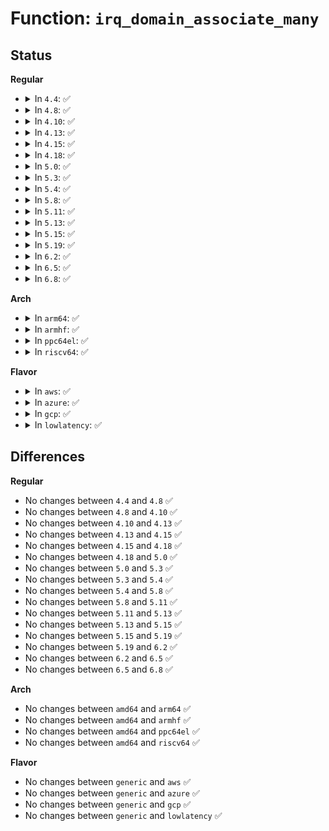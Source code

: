 # Function: <code>irq_domain_associate_many</code>

## Status
<b>Regular</b>
<ul>
<li>
<details>
<summary>In <code>4.4</code>: ✅</summary>

```c
void irq_domain_associate_many(struct irq_domain *domain, unsigned int irq_base, irq_hw_number_t hwirq_base, int count);
```

**Collision:** Unique Global

**Inline:** No

**Transformation:** False

**Instances:**

```
In kernel/irq/irqdomain.c (ffffffff810e05a0)
Location: kernel/irq/irqdomain.c:394
Inline: False
Direct callers:
  - kernel/irq/irqdomain.c:irq_create_strict_mappings
  - kernel/irq/irqdomain.c:irq_domain_add_simple
  - kernel/irq/irqdomain.c:irq_domain_add_legacy
```
**Symbols:**

```
ffffffff810e05a0-ffffffff810e0627: irq_domain_associate_many (STB_GLOBAL)
```
</details>
</li>
<li>
<details>
<summary>In <code>4.8</code>: ✅</summary>

```c
void irq_domain_associate_many(struct irq_domain *domain, unsigned int irq_base, irq_hw_number_t hwirq_base, int count);
```

**Collision:** Unique Global

**Inline:** No

**Transformation:** False

**Instances:**

```
In kernel/irq/irqdomain.c (ffffffff810e5ff0)
Location: kernel/irq/irqdomain.c:390
Inline: False
Direct callers:
  - kernel/irq/irqdomain.c:irq_create_strict_mappings
  - kernel/irq/irqdomain.c:irq_domain_add_legacy
  - kernel/irq/irqdomain.c:irq_domain_add_simple
```
**Symbols:**

```
ffffffff810e5ff0-ffffffff810e6073: irq_domain_associate_many (STB_GLOBAL)
```
</details>
</li>
<li>
<details>
<summary>In <code>4.10</code>: ✅</summary>

```c
void irq_domain_associate_many(struct irq_domain *domain, unsigned int irq_base, irq_hw_number_t hwirq_base, int count);
```

**Collision:** Unique Global

**Inline:** No

**Transformation:** False

**Instances:**

```
In kernel/irq/irqdomain.c (ffffffff810ec9e0)
Location: kernel/irq/irqdomain.c:413
Inline: False
Direct callers:
  - kernel/irq/irqdomain.c:irq_create_strict_mappings
  - kernel/irq/irqdomain.c:irq_domain_add_legacy
  - kernel/irq/irqdomain.c:irq_domain_add_simple
```
**Symbols:**

```
ffffffff810ec9e0-ffffffff810eca63: irq_domain_associate_many (STB_GLOBAL)
```
</details>
</li>
<li>
<details>
<summary>In <code>4.13</code>: ✅</summary>

```c
void irq_domain_associate_many(struct irq_domain *domain, unsigned int irq_base, irq_hw_number_t hwirq_base, int count);
```

**Collision:** Unique Global

**Inline:** No

**Transformation:** False

**Instances:**

```
In kernel/irq/irqdomain.c (ffffffff810ec380)
Location: kernel/irq/irqdomain.c:551
Inline: False
Direct callers:
  - kernel/irq/irqdomain.c:irq_create_strict_mappings
  - kernel/irq/irqdomain.c:irq_domain_add_legacy
  - kernel/irq/irqdomain.c:irq_domain_add_simple
```
**Symbols:**

```
ffffffff810ec380-ffffffff810ec402: irq_domain_associate_many (STB_GLOBAL)
```
</details>
</li>
<li>
<details>
<summary>In <code>4.15</code>: ✅</summary>

```c
void irq_domain_associate_many(struct irq_domain *domain, unsigned int irq_base, irq_hw_number_t hwirq_base, int count);
```

**Collision:** Unique Global

**Inline:** No

**Transformation:** False

**Instances:**

```
In kernel/irq/irqdomain.c (ffffffff810f4cc0)
Location: kernel/irq/irqdomain.c:565
Inline: False
Direct callers:
  - kernel/irq/irqdomain.c:irq_create_strict_mappings
  - kernel/irq/irqdomain.c:irq_domain_add_legacy
  - kernel/irq/irqdomain.c:irq_domain_add_simple
```
**Symbols:**

```
ffffffff810f4cc0-ffffffff810f4d42: irq_domain_associate_many (STB_GLOBAL)
```
</details>
</li>
<li>
<details>
<summary>In <code>4.18</code>: ✅</summary>

```c
void irq_domain_associate_many(struct irq_domain *domain, unsigned int irq_base, irq_hw_number_t hwirq_base, int count);
```

**Collision:** Unique Global

**Inline:** No

**Transformation:** False

**Instances:**

```
In kernel/irq/irqdomain.c (ffffffff810fd0a0)
Location: kernel/irq/irqdomain.c:567
Inline: False
Direct callers:
  - kernel/irq/irqdomain.c:irq_create_strict_mappings
  - kernel/irq/irqdomain.c:irq_domain_add_legacy
  - kernel/irq/irqdomain.c:irq_domain_add_simple
  - drivers/pinctrl/intel/pinctrl-cherryview.c:chv_pinctrl_probe
```
**Symbols:**

```
ffffffff810fd0a0-ffffffff810fd122: irq_domain_associate_many (STB_GLOBAL)
```
</details>
</li>
<li>
<details>
<summary>In <code>5.0</code>: ✅</summary>

```c
void irq_domain_associate_many(struct irq_domain *domain, unsigned int irq_base, irq_hw_number_t hwirq_base, int count);
```

**Collision:** Unique Global

**Inline:** No

**Transformation:** False

**Instances:**

```
In kernel/irq/irqdomain.c (ffffffff81108950)
Location: kernel/irq/irqdomain.c:567
Inline: False
Direct callers:
  - kernel/irq/irqdomain.c:irq_create_strict_mappings
  - kernel/irq/irqdomain.c:irq_domain_add_legacy
  - kernel/irq/irqdomain.c:irq_domain_add_simple
  - drivers/pinctrl/intel/pinctrl-cherryview.c:chv_pinctrl_probe
```
**Symbols:**

```
ffffffff81108950-ffffffff811089d2: irq_domain_associate_many (STB_GLOBAL)
```
</details>
</li>
<li>
<details>
<summary>In <code>5.3</code>: ✅</summary>

```c
void irq_domain_associate_many(struct irq_domain *domain, unsigned int irq_base, irq_hw_number_t hwirq_base, int count);
```

**Collision:** Unique Global

**Inline:** No

**Transformation:** False

**Instances:**

```
In kernel/irq/irqdomain.c (ffffffff81111f30)
Location: kernel/irq/irqdomain.c:581
Inline: False
Direct callers:
  - kernel/irq/irqdomain.c:irq_create_strict_mappings
  - kernel/irq/irqdomain.c:irq_domain_add_legacy
  - kernel/irq/irqdomain.c:irq_domain_add_simple
  - drivers/pinctrl/intel/pinctrl-cherryview.c:chv_gpio_probe
```
**Symbols:**

```
ffffffff81111f30-ffffffff81111fb2: irq_domain_associate_many (STB_GLOBAL)
```
</details>
</li>
<li>
<details>
<summary>In <code>5.4</code>: ✅</summary>

```c
void irq_domain_associate_many(struct irq_domain *domain, unsigned int irq_base, irq_hw_number_t hwirq_base, int count);
```

**Collision:** Unique Global

**Inline:** No

**Transformation:** False

**Instances:**

```
In kernel/irq/irqdomain.c (ffffffff8111e1b0)
Location: kernel/irq/irqdomain.c:583
Inline: False
Direct callers:
  - kernel/irq/irqdomain.c:irq_create_strict_mappings
  - kernel/irq/irqdomain.c:irq_domain_add_legacy
  - kernel/irq/irqdomain.c:irq_domain_add_simple
  - drivers/pinctrl/intel/pinctrl-cherryview.c:chv_pinctrl_probe
```
**Symbols:**

```
ffffffff8111e1b0-ffffffff8111e232: irq_domain_associate_many (STB_GLOBAL)
```
</details>
</li>
<li>
<details>
<summary>In <code>5.8</code>: ✅</summary>

```c
void irq_domain_associate_many(struct irq_domain *domain, unsigned int irq_base, irq_hw_number_t hwirq_base, int count);
```

**Collision:** Unique Global

**Inline:** No

**Transformation:** False

**Instances:**

```
In kernel/irq/irqdomain.c (ffffffff8112a410)
Location: kernel/irq/irqdomain.c:568
Inline: False
Direct callers:
  - kernel/irq/irqdomain.c:irq_create_strict_mappings
  - kernel/irq/irqdomain.c:irq_domain_add_legacy
  - kernel/irq/irqdomain.c:irq_domain_add_simple
  - drivers/pinctrl/intel/pinctrl-cherryview.c:chv_gpio_probe
```
**Symbols:**

```
ffffffff8112a410-ffffffff8112a492: irq_domain_associate_many (STB_GLOBAL)
```
</details>
</li>
<li>
<details>
<summary>In <code>5.11</code>: ✅</summary>

```c
void irq_domain_associate_many(struct irq_domain *domain, unsigned int irq_base, irq_hw_number_t hwirq_base, int count);
```

**Collision:** Unique Global

**Inline:** No

**Transformation:** False

**Instances:**

```
In kernel/irq/irqdomain.c (ffffffff81125ee0)
Location: kernel/irq/irqdomain.c:589
Inline: False
Direct callers:
  - kernel/irq/irqdomain.c:irq_create_strict_mappings
  - kernel/irq/irqdomain.c:irq_domain_add_legacy
  - kernel/irq/irqdomain.c:irq_domain_add_simple
  - drivers/pinctrl/intel/pinctrl-cherryview.c:chv_gpio_probe
```
**Symbols:**

```
ffffffff81125ee0-ffffffff81125f62: irq_domain_associate_many (STB_GLOBAL)
```
</details>
</li>
<li>
<details>
<summary>In <code>5.13</code>: ✅</summary>

```c
void irq_domain_associate_many(struct irq_domain *domain, unsigned int irq_base, irq_hw_number_t hwirq_base, int count);
```

**Collision:** Unique Global

**Inline:** No

**Transformation:** False

**Instances:**

```
In kernel/irq/irqdomain.c (ffffffff81125f70)
Location: kernel/irq/irqdomain.c:591
Inline: False
Direct callers:
  - kernel/irq/irqdomain.c:irq_domain_add_legacy
  - kernel/irq/irqdomain.c:irq_domain_create_simple
  - drivers/pinctrl/intel/pinctrl-cherryview.c:chv_gpio_probe
```
**Symbols:**

```
ffffffff81125f70-ffffffff81125ff2: irq_domain_associate_many (STB_GLOBAL)
```
</details>
</li>
<li>
<details>
<summary>In <code>5.15</code>: ✅</summary>

```c
void irq_domain_associate_many(struct irq_domain *domain, unsigned int irq_base, irq_hw_number_t hwirq_base, int count);
```

**Collision:** Unique Global

**Inline:** No

**Transformation:** False

**Instances:**

```
In kernel/irq/irqdomain.c (ffffffff81146970)
Location: kernel/irq/irqdomain.c:612
Inline: False
Direct callers:
  - kernel/irq/irqdomain.c:irq_domain_add_legacy
  - kernel/irq/irqdomain.c:irq_domain_create_simple
  - drivers/pinctrl/intel/pinctrl-cherryview.c:chv_gpio_probe
```
**Symbols:**

```
ffffffff81146970-ffffffff811469ef: irq_domain_associate_many (STB_GLOBAL)
```
</details>
</li>
<li>
<details>
<summary>In <code>5.19</code>: ✅</summary>

```c
void irq_domain_associate_many(struct irq_domain *domain, unsigned int irq_base, irq_hw_number_t hwirq_base, int count);
```

**Collision:** Unique Global

**Inline:** No

**Transformation:** False

**Instances:**

```
In kernel/irq/irqdomain.c (ffffffff8116ace0)
Location: kernel/irq/irqdomain.c:612
Inline: False
Direct callers:
  - kernel/irq/irqdomain.c:irq_domain_add_legacy
  - kernel/irq/irqdomain.c:irq_domain_create_simple
  - drivers/pinctrl/intel/pinctrl-cherryview.c:chv_gpio_probe
```
**Symbols:**

```
ffffffff8116ace0-ffffffff8116ad6e: irq_domain_associate_many (STB_GLOBAL)
```
</details>
</li>
<li>
<details>
<summary>In <code>6.2</code>: ✅</summary>

```c
void irq_domain_associate_many(struct irq_domain *domain, unsigned int irq_base, irq_hw_number_t hwirq_base, int count);
```

**Collision:** Unique Global

**Inline:** No

**Transformation:** False

**Instances:**

```
In kernel/irq/irqdomain.c (ffffffff8119fbc0)
Location: kernel/irq/irqdomain.c:650
Inline: False
Direct callers:
  - kernel/irq/irqdomain.c:irq_domain_add_legacy
  - kernel/irq/irqdomain.c:irq_domain_create_simple
  - drivers/pinctrl/intel/pinctrl-cherryview.c:chv_gpio_probe
```
**Symbols:**

```
ffffffff8119fbc0-ffffffff8119fc70: irq_domain_associate_many (STB_GLOBAL)
```
</details>
</li>
<li>
<details>
<summary>In <code>6.5</code>: ✅</summary>

```c
void irq_domain_associate_many(struct irq_domain *domain, unsigned int irq_base, irq_hw_number_t hwirq_base, int count);
```

**Collision:** Unique Global

**Inline:** No

**Transformation:** False

**Instances:**

```
In kernel/irq/irqdomain.c (ffffffff811b1720)
Location: kernel/irq/irqdomain.c:632
Inline: False
Direct callers:
  - kernel/irq/irqdomain.c:irq_domain_add_legacy
  - kernel/irq/irqdomain.c:irq_domain_create_simple
  - drivers/pinctrl/intel/pinctrl-cherryview.c:chv_gpio_probe
```
**Symbols:**

```
ffffffff811b1720-ffffffff811b17d4: irq_domain_associate_many (STB_GLOBAL)
```
</details>
</li>
<li>
<details>
<summary>In <code>6.8</code>: ✅</summary>

```c
void irq_domain_associate_many(struct irq_domain *domain, unsigned int irq_base, irq_hw_number_t hwirq_base, int count);
```

**Collision:** Unique Global

**Inline:** No

**Transformation:** False

**Instances:**

```
In kernel/irq/irqdomain.c (ffffffff811c14d0)
Location: kernel/irq/irqdomain.c:632
Inline: False
Direct callers:
  - kernel/irq/irqdomain.c:irq_domain_add_legacy
  - kernel/irq/irqdomain.c:irq_domain_create_simple
  - drivers/pinctrl/intel/pinctrl-cherryview.c:chv_gpio_probe
```
**Symbols:**

```
ffffffff811c14d0-ffffffff811c1584: irq_domain_associate_many (STB_GLOBAL)
```
</details>
</li>
</ul>
<b>Arch</b>
<ul>
<li>
<details>
<summary>In <code>arm64</code>: ✅</summary>

```c
void irq_domain_associate_many(struct irq_domain *domain, unsigned int irq_base, irq_hw_number_t hwirq_base, int count);
```

**Collision:** Unique Global

**Inline:** No

**Transformation:** False

**Instances:**

```
In kernel/irq/irqdomain.c (ffff800010183850)
Location: kernel/irq/irqdomain.c:583
Inline: False
Direct callers:
  - kernel/irq/irqdomain.c:irq_create_strict_mappings
  - kernel/irq/irqdomain.c:irq_domain_add_legacy
  - kernel/irq/irqdomain.c:irq_domain_add_simple
```
**Symbols:**

```
ffff800010183850-ffff800010183938: irq_domain_associate_many (STB_GLOBAL)
```
</details>
</li>
<li>
<details>
<summary>In <code>armhf</code>: ✅</summary>

```c
void irq_domain_associate_many(struct irq_domain *domain, unsigned int irq_base, irq_hw_number_t hwirq_base, int count);
```

**Collision:** Unique Global

**Inline:** No

**Transformation:** False

**Instances:**

```
In kernel/irq/irqdomain.c (c03d2b48)
Location: kernel/irq/irqdomain.c:583
Inline: False
Direct callers:
  - kernel/irq/irqdomain.c:irq_create_strict_mappings
  - kernel/irq/irqdomain.c:irq_domain_add_legacy
  - kernel/irq/irqdomain.c:irq_domain_add_simple
  - drivers/soc/dove/pmu.c:dove_init_pmu_legacy
```
**Symbols:**

```
c03d2b48-c03d2c2c: irq_domain_associate_many (STB_GLOBAL)
```
</details>
</li>
<li>
<details>
<summary>In <code>ppc64el</code>: ✅</summary>

```c
void irq_domain_associate_many(struct irq_domain *domain, unsigned int irq_base, irq_hw_number_t hwirq_base, int count);
```

**Collision:** Unique Global

**Inline:** No

**Transformation:** False

**Instances:**

```
In kernel/irq/irqdomain.c (c0000000001dddc0)
Location: kernel/irq/irqdomain.c:583
Inline: False
Direct callers:
  - kernel/irq/irqdomain.c:irq_create_strict_mappings
  - kernel/irq/irqdomain.c:irq_domain_add_legacy
  - kernel/irq/irqdomain.c:irq_domain_add_simple
```
**Symbols:**

```
c0000000001dddc0-c0000000001ddf08: irq_domain_associate_many (STB_GLOBAL)
```
</details>
</li>
<li>
<details>
<summary>In <code>riscv64</code>: ✅</summary>

```c
void irq_domain_associate_many(struct irq_domain *domain, unsigned int irq_base, irq_hw_number_t hwirq_base, int count);
```

**Collision:** Unique Global

**Inline:** No

**Transformation:** False

**Instances:**

```
In kernel/irq/irqdomain.c (ffffffe00011ab36)
Location: kernel/irq/irqdomain.c:583
Inline: False
Direct callers:
  - kernel/irq/irqdomain.c:irq_create_strict_mappings
  - kernel/irq/irqdomain.c:irq_domain_add_legacy
  - kernel/irq/irqdomain.c:irq_domain_add_simple
```
**Symbols:**

```
ffffffe00011ab36-ffffffe00011abfe: irq_domain_associate_many (STB_GLOBAL)
```
</details>
</li>
</ul>
<b>Flavor</b>
<ul>
<li>
<details>
<summary>In <code>aws</code>: ✅</summary>

```c
void irq_domain_associate_many(struct irq_domain *domain, unsigned int irq_base, irq_hw_number_t hwirq_base, int count);
```

**Collision:** Unique Global

**Inline:** No

**Transformation:** False

**Instances:**

```
In kernel/irq/irqdomain.c (ffffffff81116790)
Location: kernel/irq/irqdomain.c:583
Inline: False
Direct callers:
  - kernel/irq/irqdomain.c:irq_create_strict_mappings
  - kernel/irq/irqdomain.c:irq_domain_add_legacy
  - kernel/irq/irqdomain.c:irq_domain_add_simple
```
**Symbols:**

```
ffffffff81116790-ffffffff81116812: irq_domain_associate_many (STB_GLOBAL)
```
</details>
</li>
<li>
<details>
<summary>In <code>azure</code>: ✅</summary>

```c
void irq_domain_associate_many(struct irq_domain *domain, unsigned int irq_base, irq_hw_number_t hwirq_base, int count);
```

**Collision:** Unique Global

**Inline:** No

**Transformation:** False

**Instances:**

```
In kernel/irq/irqdomain.c (ffffffff81107480)
Location: kernel/irq/irqdomain.c:583
Inline: False
Direct callers:
  - kernel/irq/irqdomain.c:irq_create_strict_mappings
  - kernel/irq/irqdomain.c:irq_domain_add_legacy
  - kernel/irq/irqdomain.c:irq_domain_add_simple
  - drivers/pinctrl/intel/pinctrl-cherryview.c:chv_pinctrl_probe
```
**Symbols:**

```
ffffffff81107480-ffffffff81107502: irq_domain_associate_many (STB_GLOBAL)
```
</details>
</li>
<li>
<details>
<summary>In <code>gcp</code>: ✅</summary>

```c
void irq_domain_associate_many(struct irq_domain *domain, unsigned int irq_base, irq_hw_number_t hwirq_base, int count);
```

**Collision:** Unique Global

**Inline:** No

**Transformation:** False

**Instances:**

```
In kernel/irq/irqdomain.c (ffffffff81114680)
Location: kernel/irq/irqdomain.c:583
Inline: False
Direct callers:
  - kernel/irq/irqdomain.c:irq_create_strict_mappings
  - kernel/irq/irqdomain.c:irq_domain_add_legacy
  - kernel/irq/irqdomain.c:irq_domain_add_simple
  - drivers/pinctrl/intel/pinctrl-cherryview.c:chv_pinctrl_probe
```
**Symbols:**

```
ffffffff81114680-ffffffff81114702: irq_domain_associate_many (STB_GLOBAL)
```
</details>
</li>
<li>
<details>
<summary>In <code>lowlatency</code>: ✅</summary>

```c
void irq_domain_associate_many(struct irq_domain *domain, unsigned int irq_base, irq_hw_number_t hwirq_base, int count);
```

**Collision:** Unique Global

**Inline:** No

**Transformation:** False

**Instances:**

```
In kernel/irq/irqdomain.c (ffffffff8111fcb0)
Location: kernel/irq/irqdomain.c:583
Inline: False
Direct callers:
  - kernel/irq/irqdomain.c:irq_create_strict_mappings
  - kernel/irq/irqdomain.c:irq_domain_add_legacy
  - kernel/irq/irqdomain.c:irq_domain_add_simple
  - drivers/pinctrl/intel/pinctrl-cherryview.c:chv_pinctrl_probe
```
**Symbols:**

```
ffffffff8111fcb0-ffffffff8111fd32: irq_domain_associate_many (STB_GLOBAL)
```
</details>
</li>
</ul>

## Differences
<b>Regular</b>
<ul>
<li>
No changes between <code>4.4</code> and <code>4.8</code> ✅
</li>
<li>
No changes between <code>4.8</code> and <code>4.10</code> ✅
</li>
<li>
No changes between <code>4.10</code> and <code>4.13</code> ✅
</li>
<li>
No changes between <code>4.13</code> and <code>4.15</code> ✅
</li>
<li>
No changes between <code>4.15</code> and <code>4.18</code> ✅
</li>
<li>
No changes between <code>4.18</code> and <code>5.0</code> ✅
</li>
<li>
No changes between <code>5.0</code> and <code>5.3</code> ✅
</li>
<li>
No changes between <code>5.3</code> and <code>5.4</code> ✅
</li>
<li>
No changes between <code>5.4</code> and <code>5.8</code> ✅
</li>
<li>
No changes between <code>5.8</code> and <code>5.11</code> ✅
</li>
<li>
No changes between <code>5.11</code> and <code>5.13</code> ✅
</li>
<li>
No changes between <code>5.13</code> and <code>5.15</code> ✅
</li>
<li>
No changes between <code>5.15</code> and <code>5.19</code> ✅
</li>
<li>
No changes between <code>5.19</code> and <code>6.2</code> ✅
</li>
<li>
No changes between <code>6.2</code> and <code>6.5</code> ✅
</li>
<li>
No changes between <code>6.5</code> and <code>6.8</code> ✅
</li>
</ul>
<b>Arch</b>
<ul>
<li>
No changes between <code>amd64</code> and <code>arm64</code> ✅
</li>
<li>
No changes between <code>amd64</code> and <code>armhf</code> ✅
</li>
<li>
No changes between <code>amd64</code> and <code>ppc64el</code> ✅
</li>
<li>
No changes between <code>amd64</code> and <code>riscv64</code> ✅
</li>
</ul>
<b>Flavor</b>
<ul>
<li>
No changes between <code>generic</code> and <code>aws</code> ✅
</li>
<li>
No changes between <code>generic</code> and <code>azure</code> ✅
</li>
<li>
No changes between <code>generic</code> and <code>gcp</code> ✅
</li>
<li>
No changes between <code>generic</code> and <code>lowlatency</code> ✅
</li>
</ul>
